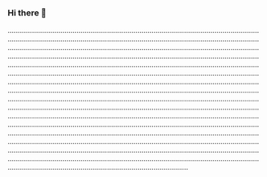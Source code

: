 ### Hi there 👋

.........................................................................................................................................................................................................................................................................................................................................................................................................................................................................................................................................................................................................................................................................................................................................................................................................................................................................................................................................................................................................................................................................................................................................................................................................................................................................................................................................................................................................................................................................................................................................................................................................................................................................................................................................................................................................................................................................................................................................................................................................................................................................................................................................................